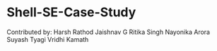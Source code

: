 # Shell-SE-Case-Study

Contributed by: 
Harsh Rathod
Jaishnav G 
Ritika Singh 
Nayonika Arora
Suyash Tyagi
Vridhi Kamath
